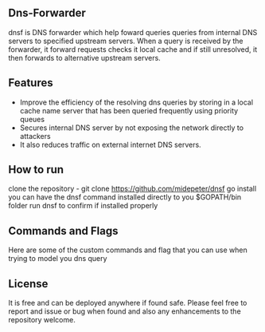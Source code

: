 ## Dns-Forwarder

dnsf is DNS forwarder which help foward queries queries from internal DNS servers to specified upstream servers. When a query is received by the forwarder, it forward requests checks it local cache and if still unresolved, it then forwards to alternative upstream servers.

## Features
- Improve the efficiency of the resolving dns queries by storing in a local cache name server that has been queried frequently using priority queues
- Secures internal DNS server by not exposing the network directly to attackers
- It also reduces traffic on external internet DNS servers.

## How to run
clone the repository - git clone https://github.com/midepeter/dnsf
go install you can have the dnsf command installed directly to you $GOPATH/bin folder
run dnsf to confirm if installed properly

## Commands and Flags
Here are some of the custom commands and flag that you can use when trying to model you dns query

## License
It is free and can be deployed anywhere if found safe. Please feel free to report and issue or bug when found and also any enhancements to the repository welcome.